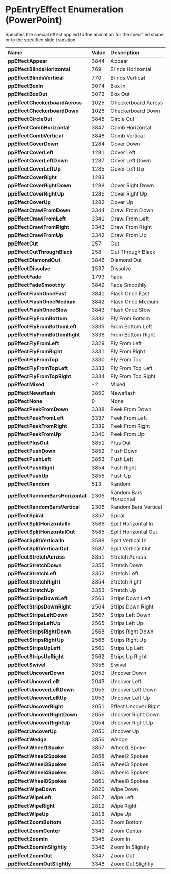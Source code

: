 
# PpEntryEffect Enumeration (PowerPoint)

Specifies the special effect applied to the animation for the specified shape or to the specified slide transition.



|**Name**|**Value**|**Description**|
|:-----|:-----|:-----|
|**ppEffectAppear**|3844|Appear|
|**ppEffectBlindsHorizontal**|769|Blinds Horizontal|
|**ppEffectBlindsVertical**|770|Blinds Vertical|
|**ppEffectBoxIn**|3074|Box In|
|**ppEffectBoxOut**|3073|Box Out|
|**ppEffectCheckerboardAcross**|1025|Checkerboard Across|
|**ppEffectCheckerboardDown**|1026|Checkerboard Down|
|**ppEffectCircleOut**|3845|Circle Out|
|**ppEffectCombHorizontal**|3847|Comb Horizontal|
|**ppEffectCombVertical**|3848|Comb Vertical|
|**ppEffectCoverDown**|1284|Cover Down|
|**ppEffectCoverLeft**|1281|Cover Left|
|**ppEffectCoverLeftDown**|1287|Cover Left Down|
|**ppEffectCoverLeftUp**|1285|Cover Left Up|
|**ppEffectCoverRight**|1283||
|**ppEffectCoverRightDown**|1288|Cover Right Down|
|**ppEffectCoverRightUp**|1286|Cover Right Up|
|**ppEffectCoverUp**|1282|Cover Up|
|**ppEffectCrawlFromDown**|3344|Crawl From Down|
|**ppEffectCrawlFromLeft**|3341|Crawl From Left|
|**ppEffectCrawlFromRight**|3343|Crawl From Right|
|**ppEffectCrawlFromUp**|3342|Crawl From Up|
|**ppEffectCut**|257|Cut|
|**ppEffectCutThroughBlack**|258|Cut Through Black|
|**ppEffectDiamondOut**|3846|Diamond Out|
|**ppEffectDissolve**|1537|Dissolve|
|**ppEffectFade**|1793|Fade|
|**ppEffectFadeSmoothly**|3849|Fade Smoothly|
|**ppEffectFlashOnceFast**|3841|Flash Once Fast|
|**ppEffectFlashOnceMedium**|3842|Flash Once Medium|
|**ppEffectFlashOnceSlow**|3843|Flash Once Slow|
|**ppEffectFlyFromBottom**|3332|Fly From Bottom|
|**ppEffectFlyFromBottomLeft**|3335|From Bottom Left|
|**ppEffectFlyFromBottomRight**|3336|From Bottom Right|
|**ppEffectFlyFromLeft**|3329|Fly From Left|
|**ppEffectFlyFromRight**|3331|Fly From Right|
|**ppEffectFlyFromTop**|3330|Fly From Top|
|**ppEffectFlyFromTopLeft**|3333|Fly From Top Left|
|**ppEffectFlyFromTopRight**|3334|Fly From Top Right|
|**ppEffectMixed**|-2|Mixed|
|**ppEffectNewsflash**|3850|Newsflash|
|**ppEffectNone**|0|None|
|**ppEffectPeekFromDown**|3338|Peek From Down|
|**ppEffectPeekFromLeft**|3337|Peek From Left|
|**ppEffectPeekFromRight**|3339|Peek From Right|
|**ppEffectPeekFromUp**|3340|Peek From Up|
|**ppEffectPlusOut**|3851|Plus Out|
|**ppEffectPushDown**|3852|Push Down|
|**ppEffectPushLeft**|3853|Push Left|
|**ppEffectPushRight**|3854|Push Right|
|**ppEffectPushUp**|3855|Push Up|
|**ppEffectRandom**|513|Random|
|**ppEffectRandomBarsHorizontal**|2305|Random Bars Horizontal|
|**ppEffectRandomBarsVertical**|2306|Random Bars Vertical|
|**ppEffectSpiral**|3357|Spiral|
|**ppEffectSplitHorizontalIn**|3586|Split Horizontal In|
|**ppEffectSplitHorizontalOut**|3585|Split Horizontal Out|
|**ppEffectSplitVerticalIn**|3588|Split Vertical In|
|**ppEffectSplitVerticalOut**|3587|Split Vertical Out|
|**ppEffectStretchAcross**|3351|Stretch Across|
|**ppEffectStretchDown**|3355|Stretch Down|
|**ppEffectStretchLeft**|3352|Stretch Left|
|**ppEffectStretchRight**|3354|Stretch Right|
|**ppEffectStretchUp**|3353|Stretch Up|
|**ppEffectStripsDownLeft**|2563|Strips Down Left|
|**ppEffectStripsDownRight**|2564|Strips Down Right|
|**ppEffectStripsLeftDown**|2567|Strips Left Down|
|**ppEffectStripsLeftUp**|2565|Strips Left Up|
|**ppEffectStripsRightDown**|2568|Strips Right Down|
|**ppEffectStripsRightUp**|2566|Strips Right Up|
|**ppEffectStripsUpLeft**|2561|Strips Up Left|
|**ppEffectStripsUpRight**|2562|Strips Up Right|
|**ppEffectSwivel**|3356|Swivel|
|**ppEffectUncoverDown**|2052|Uncover Down|
|**ppEffectUncoverLeft**|2049|Uncover Left|
|**ppEffectUncoverLeftDown**|2055|Uncover Left Down|
|**ppEffectUncoverLeftUp**|2053|Uncover Left Up|
|**ppEffectUncoverRight**|2051|Effect Uncover Right|
|**ppEffectUncoverRightDown**|2056|Uncover Right Down|
|**ppEffectUncoverRightUp**|2054|Uncover Right Up|
|**ppEffectUncoverUp**|2050|Uncover Up|
|**ppEffectWedge**|3856|Wedge|
|**ppEffectWheel1Spoke**|3857|Wheel1 Spoke|
|**ppEffectWheel2Spokes**|3858|Wheel2 Spokes|
|**ppEffectWheel3Spokes**|3859|Wheel3 Spokes|
|**ppEffectWheel4Spokes**|3860|Wheel4 Spokes|
|**ppEffectWheel8Spokes**|3861|Wheel8 Spokes|
|**ppEffectWipeDown**|2820|Wipe Down|
|**ppEffectWipeLeft**|2817|Wipe Left|
|**ppEffectWipeRight**|2819|Wipe Right|
|**ppEffectWipeUp**|2818|Wipe Up|
|**ppEffectZoomBottom**|3350|Zoom Bottom|
|**ppEffectZoomCenter**|3349|Zoom Center|
|**ppEffectZoomIn**|3345|Zoom In|
|**ppEffectZoomInSlightly**|3346|Zoom In Slightly|
|**ppEffectZoomOut**|3347|Zoom Out|
|**ppEffectZoomOutSlightly**|3348|Zoom Out Slightly|
